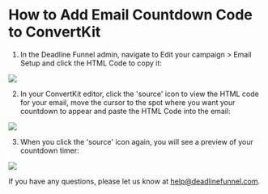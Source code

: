 # How to Add Email Countdown Code to ConvertKit

1. In the Deadline Funnel admin, navigate to Edit your campaign &gt; Email Setup and click the HTML Code to copy it:

![](https://s3.amazonaws.com/helpscout.net/docs/assets/53974d6ce4b0c76107b109d1/images/5a7a235a0428634376cfdf91/file-Svl9NCk2Q7.png)

2. In your ConvertKit editor, click the 'source' icon to view the HTML code for your email, move the cursor to the spot where you want your countdown to appear and paste the HTML Code into the email:

![](https://s3.amazonaws.com/helpscout.net/docs/assets/53974d6ce4b0c76107b109d1/images/5b6c76c90428631d7a89d127/file-Z4NF37IFXV.png)

3. When you click the 'source' icon again, you will see a preview of your countdown timer:

![](https://s3.amazonaws.com/helpscout.net/docs/assets/53974d6ce4b0c76107b109d1/images/5b6c76e60428631d7a89d12a/file-KomJm60o2P.png)

If you have any questions, please let us know at [help@deadlinefunnel.com](mailto:mailto:help@deadlinefunnel.com).

